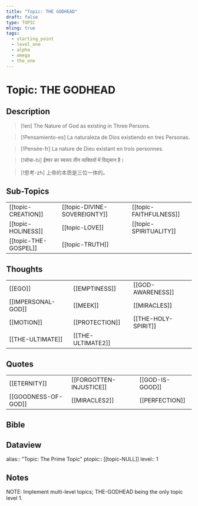 ```yaml
---
title: "Topic: THE GODHEAD"
draft: false
type: TOPIC
mling: true
tags:
  - starting_point
  - level_one
  - alpha
  - omega
  - the_one
---
```

# Topic: THE GODHEAD
## Description
>[!en]
>The Nature of God as existing in Three Persons.

>[!Pensamiento-es]
>La naturaleza de Dios existiendo en tres Personas.

>[!Pensée-fr]
>La nature de Dieu existant en trois personnes.

>[!सोचा-hi]
>ईश्वर का स्वरूप तीन व्यक्तियों में विद्यमान है।

>[!思考-zh]
>上帝的本质是三位一体的。


## Sub-Topics
|     |     |     |
| --- | --- | --- |
| [[topic-CREATION]] | [[topic-DIVINE-SOVEREIGNTY]] | [[topic-FAITHFULNESS]] |
| [[topic-HOLINESS]] | [[topic-LOVE]] | [[topic-SPIRITUALITY]] |
| [[topic-THE-GOSPEL]] | [[topic-TRUTH]] |

## Thoughts
|     |     |     |
| --- | --- | --- |
| [[EGO]] | [[EMPTINESS]] | [[GOD-AWARENESS]] | 
| [[IMPERSONAL-GOD]] | [[MEEK]] | [[MIRACLES]] | 
| [[MOTION]] | [[PROTECTION]] | [[THE-HOLY-SPIRIT]] | 
| [[THE-ULTIMATE]] | [[THE-ULTIMATE2]] |

## Quotes
|     |     |     |
| --- | --- | --- |
| [[ETERNITY]] | [[FORGOTTEN-INJUSTICE]] | [[GOD-IS-GOOD]] |
| [[GOODNESS-OF-GOD]] | [[MIRACLES2]] | [[PERFECTION]] |

## Bible

## Dataview
alias:: "Topic: The Prime Topic"
ptopic:: [[topic-NULL]]
level:: 1

## Notes
NOTE: Implement multi-level topics; THE-GODHEAD being the only topic level 1.